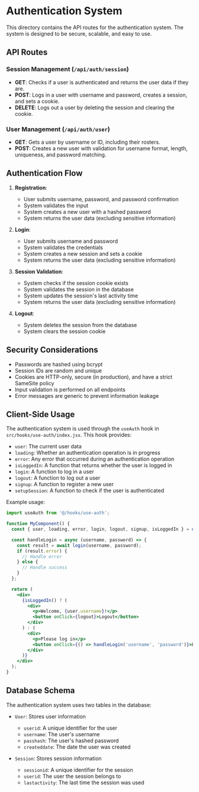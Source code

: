 # Authentication System

This directory contains the API routes for the authentication system. The system is designed to be secure, scalable, and easy to use.

## API Routes

### Session Management (`/api/auth/session`)

- **GET**: Checks if a user is authenticated and returns the user data if they are.
- **POST**: Logs in a user with username and password, creates a session, and sets a cookie.
- **DELETE**: Logs out a user by deleting the session and clearing the cookie.

### User Management (`/api/auth/user`)

- **GET**: Gets a user by username or ID, including their rosters.
- **POST**: Creates a new user with validation for username format, length, uniqueness, and password matching.

## Authentication Flow

1. **Registration**:
   - User submits username, password, and password confirmation
   - System validates the input
   - System creates a new user with a hashed password
   - System returns the user data (excluding sensitive information)

2. **Login**:
   - User submits username and password
   - System validates the credentials
   - System creates a new session and sets a cookie
   - System returns the user data (excluding sensitive information)

3. **Session Validation**:
   - System checks if the session cookie exists
   - System validates the session in the database
   - System updates the session's last activity time
   - System returns the user data (excluding sensitive information)

4. **Logout**:
   - System deletes the session from the database
   - System clears the session cookie

## Security Considerations

- Passwords are hashed using bcrypt
- Session IDs are random and unique
- Cookies are HTTP-only, secure (in production), and have a strict SameSite policy
- Input validation is performed on all endpoints
- Error messages are generic to prevent information leakage

## Client-Side Usage

The authentication system is used through the `useAuth` hook in `src/hooks/use-auth/index.jsx`. This hook provides:

- `user`: The current user data
- `loading`: Whether an authentication operation is in progress
- `error`: Any error that occurred during an authentication operation
- `isLoggedIn`: A function that returns whether the user is logged in
- `login`: A function to log in a user
- `logout`: A function to log out a user
- `signup`: A function to register a new user
- `setupSession`: A function to check if the user is authenticated

Example usage:

```jsx
import useAuth from '@/hooks/use-auth';

function MyComponent() {
  const { user, loading, error, login, logout, signup, isLoggedIn } = useAuth();

  const handleLogin = async (username, password) => {
    const result = await login(username, password);
    if (result.error) {
      // Handle error
    } else {
      // Handle success
    }
  };

  return (
    <div>
      {isLoggedIn() ? (
        <div>
          <p>Welcome, {user.username}!</p>
          <button onClick={logout}>Logout</button>
        </div>
      ) : (
        <div>
          <p>Please log in</p>
          <button onClick={() => handleLogin('username', 'password')}>Login</button>
        </div>
      )}
    </div>
  );
}
```

## Database Schema

The authentication system uses two tables in the database:

- `User`: Stores user information
  - `userid`: A unique identifier for the user
  - `username`: The user's username
  - `passhash`: The user's hashed password
  - `createddate`: The date the user was created

- `Session`: Stores session information
  - `sessionid`: A unique identifier for the session
  - `userid`: The user the session belongs to
  - `lastactivity`: The last time the session was used